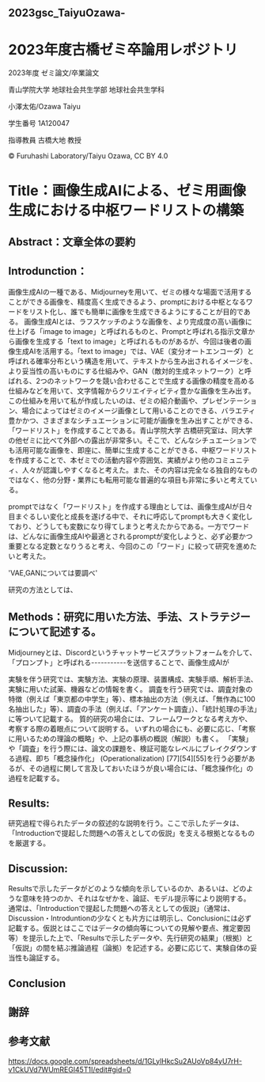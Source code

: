 ## 2023gsc_TaiyuOzawa-

# 2023年度古橋ゼミ卒論用レポジトリ


2023年度 ゼミ論文/卒業論文

青山学院大学 地球社会共生学部 地球社会共生学科

小澤太佑/Ozawa Taiyu

学生番号 1A120047

指導教員 古橋大地 教授

© Furuhashi Laboratory/Taiyu Ozawa, CC BY 4.0

# Title：画像生成AIによる、ゼミ用画像生成における中枢ワードリストの構築

## Abstract：文章全体の要約

## Introdunction：
画像生成AIの一種である、Midjourneyを用いて、ゼミの様々な場面で活用することができる画像を、精度高く生成できるよう、promptにおける中枢となるワードをリスト化し、誰でも簡単に画像を生成できるようにすることが目的である。
画像生成AIとは、ラフスケッチのような画像を、より完成度の高い画像に仕上げる「image to image」と呼ばれるものと、Promptと呼ばれる指示文章から画像を生成する「text to image」と呼ばれるものがあるが、今回は後者の画像生成AIを活用する。「text to image」では、VAE（変分オートエンコーダ）と呼ばれる確率分布という構造を用いて、テキストから生み出されるイメージを、より妥当性の高いものにする仕組みや、GAN（敵対的生成ネットワーク）と呼ばれる、2つのネットワークを競い合わせることで生成する画像の精度を高める仕組みなどを用いて、文字情報からクリエイティビティ豊かな画像を生み出す。
この仕組みを用いて私が作成したいのは、ゼミの紹介動画や、プレゼンテーション、場合によってはゼミのイメージ画像として用いることのできる、バラエティ豊かかつ、さまざまなシチュエーションに可能が画像を生み出すことができる、「ワードリスト」を作成することである。青山学院大学 古橋研究室は、同大学の他ゼミに比べて外部への露出が非常多い。そこで、どんなシチュエーションでも活用可能な画像を、即座に、簡単に生成することができる、中枢ワードリストを作成することで、本ゼミでの活動内容や雰囲気、実績がより他のコミュニティ、人々が認識しやすくなると考えた。また、その内容は完全なる独自的なものではなく、他の分野・業界にも転用可能な普遍的な項目も非常に多いと考えている。

promptではなく「ワードリスト」を作成する理由としては、画像生成AIが日々目まぐるしい変化と成長を遂げる中で、それに呼応してpromptも大きく変化しており、どうしても変数になり得てしまうと考えたからである。一方でワードは、どんなに画像生成AIや最適とされるpromptが変化しようと、必ず必要かつ重要となる定数となりうると考え、今回のこの「ワード」に絞って研究を進めたいと考えた。

'VAE,GANについては要調べ'

研究の方法としては、

## Methods：研究に用いた方法、手法、ストラテジーについて記述する。

Midjourneyとは、Discordというチャットサービスプラットフォームを介して、「プロンプト」と呼ばれる-----------を送信することで、画像生成AIが


実験を伴う研究では、実験方法、実験の原理、装置構成、実験手順、解析手法、実験に用いた試薬、機器などの情報を書く。
調査を行う研究では、調査対象の特徴（例えば「東京都の中学生」等）、標本抽出の方法（例えば、「無作為に100名抽出した」等）、調査の手法（例えば、「アンケート調査」）、「統計処理の手法」に等ついて記載する。
質的研究の場合には、フレームワークとなる考え方や、考察する際の着眼点について説明する。
いずれの場合にも、必要に応じ、「考察に用いるための理論の概略」や、上記の事柄の概説（解説）も書く。
「実験」や「調査」を行う際には、論文の課題を、検証可能なレベルにブレイクダウンする過程、即ち「概念操作化」 (Operationalization) [77][54][55]を行う必要があるが、その過程に関して言及しておいたほうが良い場合には、「概念操作化」の過程を記載する。

## Results:
研究過程で得られたデータの叙述的な説明を行う。ここで示したデータは、「Introductionで提起した問題への答えとしての仮説」を支える根拠となるものを厳選する。

## Discussion:
Resultsで示したデータがどのような傾向を示しているのか、あるいは、どのような意味を持つのか、それはなぜかを、論証、モデル提示等により説明する。
通常は、「Introductionで提起した問題への答えとしての仮説」（通常は、Discussion・Introduntionの少なくとも片方には明示し、Conclusionには必ず記載する。仮説とはここではデータの傾向等についての見解や要点、推定要因等）を提示した上で、「Resultsで示したデータや、先行研究の結果」（根拠）と「仮説」の間を結ぶ推論過程（論拠）を記述する。必要に応じて、実験自体の妥当性も論証する。

## Conclusion

## 謝辞

## 参考文献
https://docs.google.com/spreadsheets/d/1GLylHkcSu2AUoVp84yU7rH-v1CkUVd7WUmREGl45T1I/edit#gid=0


